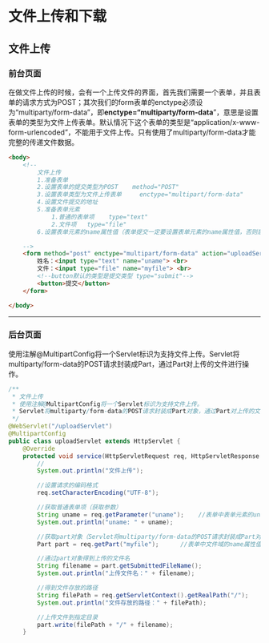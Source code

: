 # 文件上传和下载



## 文件上传



### 前台页面

在做文件上传的时候，会有一个上传文件的界面，首先我们需要一个表单，并且表单的请求方式为POST；其次我们的form表单的enctype必须设为“multiparty/form-data”，即**enctype=“multiparty/form-data**”，意思是设置表单的类型为文件上传表单。默认情况下这个表单的类型是“application/x-www-form-urlencoded”，不能用于文件上传。只有使用了multiparty/form-data才能完整的传递文件数据。

```html
<body>
    <!--
        文件上传
        1.准备表单
        2.设置表单的提交类型为POST    method="POST"
        3.设置表单类型为文件上传表单     enctype="multipart/form-data"
        4.设置文件提交的地址
        5.准备表单元素
            1.普通的表单项    type="text"
            2.文件项   type="file"
        6.设置表单元素的name属性值（表单提交一定要设置表单元素的name属性值，否则后台无法接受数据！）

    -->
    <form method="post" enctype="multipart/form-data" action="uploadServlet">
        姓名：<input type="text" name="uname"> <br>
        文件：<input type="file" name="myfile"> <br>
        <!--button默认的类型是提交类型 type="submit"-->
        <button>提交</button>
    </form>

</body>
```

------



### 后台页面

使用注解@MultipartConfig将一个Servlet标识为支持文件上传。Servlet将multiparty/form-data的POST请求封装成Part，通过Part对上传的文件进行操作。 

```java
/**
 * 文件上传
 * 使用注解@MultipartConfig将一个Servlet标识为支持文件上传。
 * Servlet将multiparty/form-data的POST请求封装成Part对象，通过Part对上传的文件进行操作。
 */
@WebServlet("/uploadServlet")
@MultipartConfig
public class uploadServlet extends HttpServlet {
    @Override
    protected void service(HttpServletRequest req, HttpServletResponse resp) throws ServletException, IOException {
        //
        System.out.println("文件上传");

        //设置请求的编码格式
        req.setCharacterEncoding("UTF-8");

        //获取普通表单项（获取参数）
        String uname = req.getParameter("uname");    //表单中表单元素的uname属性值
        System.out.println("uname: " + uname);

        //获取part对象（Servlet将multiparty/form-data的POST请求封装成Part对象）
        Part part = req.getPart("myfile");      //表单中文件域的name属性值

        //通过part对象得到上传的文件名
        String filename = part.getSubmittedFileName();
        System.out.println("上传文件名：" + filename);

        //得到文件存放的路径
        String filePath = req.getServletContext().getRealPath("/");
        System.out.println("文件存放的路径：" + filePath);

        //上传文件到指定目录
        part.write(filePath + "/" + filename);
    }
```



